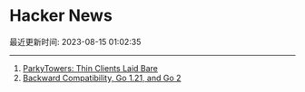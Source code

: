 # Hacker News

最近更新时间: 2023-08-15 01:02:35

--- 
1. [ParkyTowers: Thin Clients Laid Bare](https://www.parkytowers.me.uk/thin/) 
2. [Backward Compatibility, Go 1.21, and Go 2](https://go.dev/blog/compat) 
